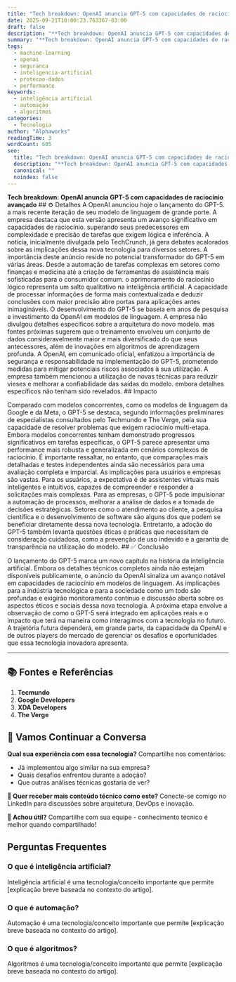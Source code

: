 ```yaml
---
title: "Tech breakdown: OpenAI anuncia GPT-5 com capacidades de raciocínio avançado"
date: 2025-09-21T10:00:23.763367-03:00
draft: false
description: "**Tech breakdown: OpenAI anuncia GPT-5 com capacidades de raciocínio avançado**  ⚙️ Detalhes A OpenAI anunciou hoje o lançamento do GPT-5. a mais recente ite..."
summary: "**Tech breakdown: OpenAI anuncia GPT-5 com capacidades de raciocínio avançado**  ⚙️ Detalhes A OpenAI anunciou hoje o lançamento do GPT-5. a mais recente ite..."
tags:
  - machine-learning
  - openai
  - seguranca
  - inteligencia-artificial
  - protecao-dados
  - performance
keywords:
  - inteligência artificial
  - automação
  - algoritmos
categories:
  - Tecnologia
author: "Alphaworks"
readingTime: 3
wordCount: 605
seo:
  title: "Tech breakdown: OpenAI anuncia GPT-5 com capacidades de raciocínio avançado"
  description: "**Tech breakdown: OpenAI anuncia GPT-5 com capacidades de raciocínio avançado**  ⚙️ Detalhes A OpenAI anunciou hoje o lançamento do GPT-5. a mais recente ite..."
  canonical: ""
  noindex: false
---
```


**Tech breakdown: OpenAI anuncia GPT-5 com capacidades de raciocínio avançado** ## ⚙️ Detalhes A OpenAI anunciou hoje o lançamento do GPT-5. a mais recente iteração de seu modelo de linguagem de grande porte. A empresa destaca que esta versão apresenta um avanço significativo em capacidades de raciocínio. superando seus predecessores em complexidade e precisão de tarefas que exigem lógica e inferência. A notícia, inicialmente divulgada pelo TechCrunch, já gera debates acalorados sobre as implicações dessa nova tecnologia para diversos setores. A importância deste anúncio reside no potencial transformador do GPT-5 em várias áreas. Desde a automação de tarefas complexas em setores como finanças e medicina até a criação de ferramentas de assistência mais sofisticadas para o consumidor comum. o aprimoramento do raciocínio lógico representa um salto qualitativo na inteligência artificial. A capacidade de processar informações de forma mais contextualizada e deduzir conclusões com maior precisão abre portas para aplicações antes inimagináveis. O desenvolvimento do GPT-5 se baseia em anos de pesquisa e investimento da OpenAI em modelos de linguagem. A empresa não divulgou detalhes específicos sobre a arquitetura do novo modelo. mas fontes próximas sugerem que o treinamento envolveu um conjunto de dados consideravelmente maior e mais diversificado do que seus antecessores, além de inovações em algoritmos de aprendizagem profunda. A OpenAI, em comunicado oficial, enfatizou a importância de segurança e responsabilidade na implementação do GPT-5, prometendo medidas para mitigar potenciais riscos associados à sua utilização. A empresa também mencionou a utilização de novas técnicas para reduzir vieses e melhorar a confiabilidade das saídas do modelo. embora detalhes específicos não tenham sido revelados. ## Impacto

Comparado com modelos concorrentes, como os modelos de linguagem da Google e da Meta, o GPT-5 se destaca, segundo informações preliminares de especialistas consultados pelo Techmundo e The Verge, pela sua capacidade de resolver problemas que exigem raciocínio multi-etapa. Embora modelos concorrentes tenham demonstrado progressos significativos em tarefas específicas, o GPT-5 parece apresentar uma performance mais robusta e generalizada em cenários complexos de raciocínio. É importante ressaltar, no entanto, que comparações mais detalhadas e testes independentes ainda são necessários para uma avaliação completa e imparcial. As implicações para usuários e empresas são vastas. Para os usuários, a expectativa é de assistentes virtuais mais inteligentes e intuitivos, capazes de compreender e responder a solicitações mais complexas. Para as empresas, o GPT-5 pode impulsionar a automação de processos, melhorar a análise de dados e a tomada de decisões estratégicas. Setores como o atendimento ao cliente, a pesquisa científica e o desenvolvimento de software são alguns dos que podem se beneficiar diretamente dessa nova tecnologia. Entretanto, a adoção do GPT-5 também levanta questões éticas e práticas que necessitam de consideração cuidadosa, como a prevenção de uso indevido e a garantia de transparência na utilização do modelo. ## ✅ Conclusão

O lançamento do GPT-5 marca um novo capítulo na história da inteligência artificial. Embora os detalhes técnicos completos ainda não estejam disponíveis publicamente, o anúncio da OpenAI sinaliza um avanço notável em capacidades de raciocínio em modelos de linguagem. As implicações para a indústria tecnológica e para a sociedade como um todo são profundas e exigirão monitoramento contínuo e discussão aberta sobre os aspectos éticos e sociais dessa nova tecnologia. A próxima etapa envolve a observação de como o GPT-5 será integrado em aplicações reais e o impacto que terá na maneira como interagimos com a tecnologia no futuro. A trajetória futura dependerá, em grande parte, da capacidade da OpenAI e de outros players do mercado de gerenciar os desafios e oportunidades que essa tecnologia inovadora apresenta.

---

## 📚 Fontes e Referências

1. **Tecmundo**
2. **Google Developers**
3. **XDA Developers**
4. **The Verge**

## 💬 Vamos Continuar a Conversa

**Qual sua experiência com essa tecnologia?** Compartilhe nos comentários:
- Já implementou algo similar na sua empresa?
- Quais desafios enfrentou durante a adoção?
- Que outras análises técnicas gostaria de ver?

**📧 Quer receber mais conteúdo técnico como este?** 
Conecte-se comigo no LinkedIn para discussões sobre arquitetura, DevOps e inovação.

**🔄 Achou útil?** Compartilhe com sua equipe - conhecimento técnico é melhor quando compartilhado!


## Perguntas Frequentes

### O que é inteligência artificial?

Inteligência artificial é uma tecnologia/conceito importante que permite [explicação breve baseada no contexto do artigo].

### O que é automação?

Automação é uma tecnologia/conceito importante que permite [explicação breve baseada no contexto do artigo].

### O que é algoritmos?

Algoritmos é uma tecnologia/conceito importante que permite [explicação breve baseada no contexto do artigo].

